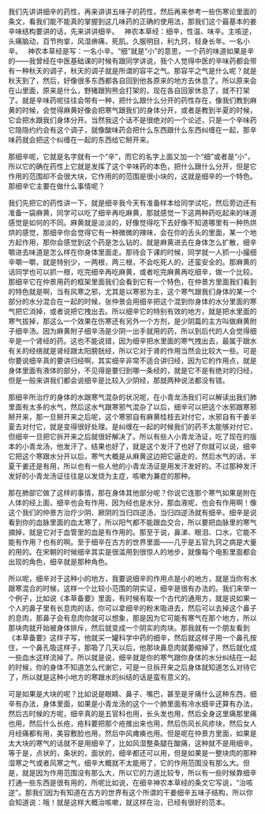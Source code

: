 我们先讲讲细辛的药性，再来讲讲五味子的药性，然后再来参考一些伤寒论里面的条文，看我们能不能真的掌握到这几味药的正确的使用法，那我们这个最基本的姜辛味结构要讲的话，先来讲讲细辛。
 
神农本草经：细辛，性温、味辛。主咳逆，头痛脑动，百节拘挛，风湿痹痛，死肌。久服明目，利九窍，轻身长年。一名小辛。
 
神农本草经是写：一名小辛。“细”就是“小”的意思，一个药的味道如果是辛的——我曾经在中医基础课的时候有跟同学讲说，我个人觉得中医的辛味药都会带有一种秋天的调子，秋天的调子就是所谓的容平之气。那容平之气是什么呢？就是秋天到了，然后，好像很多东西都各自回到他各原来的地方去休息了。所以原来会在山里面，原来是什么，野猪跟狗熊会打架的，现在各自回家休息了，就不打架了。就是辛味药呢往往会带有一种，把什么跟什么分开的药性存在，像我们教到麻黄的时候，会觉得麻黄好像会把寒气跟我们的身体分开，或者是教到半夏的时候，它会把水跟我们身体分开。当然我这个话不是很绝对的一个论述，只是一个辛味药它隐隐约约会有这个调子，就像酸味药会把什么东西跟什么东西纠缠在一起，那辛味药就会把这个纠缠在一起的东西给它掰开来。

那细辛呢，它就是名字就有一个“辛”，而它的名字上面又加一个“细”或者是“小”，所以它的确在药性上它就是发挥了这个辛味药的本色，把什么跟什么分开，但是它作用的范围却不会很大块，它作用的的范围是很小块的，这就是细辛的一个特色。那细辛它主要在做什么事情呢？

我们先把它的药性讲一下，就是细辛我今天有准备样本给同学试吃，然后旁边还有准备一袋麻黄，同学可以吃了细辛再吃麻黄，那就感觉一下这两种药吃起来的味道感觉是如何的不同。麻黄就是淡淡的，好像觉得吃下去好像不知道哪里有一种热烘烘的感觉，那细辛你会觉得它有一种微微的辣味，会在你的舌头的里面，某一个地方起作用，那你会感觉到这个药是怎么钻的，就是麻黄进去在身体怎么扩散，细辛嚼进去味道是怎么样在你身体里面走。那待会下课的时候，同学就一人抓一小撮细辛嚼一嚼，就是特别少，一两根，两三根，不会吃死人的，还蛮安全的。那麻黄的话同学也可以抓一根，吃完细辛再吃麻黄，或者吃完麻黄再吃细辛，做一个比较。
那细辛它在仲景用药的框架里面我们会看到它有一个特色，在仲景方里面我们看到的特色就是啊，当有风寒之邪，尤其是以寒邪为主，这个寒气跟我们身体的某一个部分的水分混合在一起的时候，张仲景会用细辛把这个混到你身体的水分里面的寒气把它消掉，或者说把它拽出去。所以细辛它的特别有效的地方，就是把水里面的寒气拔掉，那这么一个效果在伤寒还有另外一个方剂，是少阴篇的主方叫做麻黄附子细辛汤。因为麻黄附子细辛汤是少阴一出手就用的药，所以到后代的人会觉得细辛是一个肾经的药。这也不能说错，因为细辛把水里面的寒气拽出去，最属于跟水有关的经络就是肾经跟太阳膀胱经，所以它对于肾的作用当然会比较大一些。可是你要说细辛真的要讲归经啊，其实细辛非常不适合讲归经，因为它的作用点，就是身体里面有液体的部分，不见得是要归到哪一条经的，就是它不是有绝对的归经，但是一般来讲我们都会说细辛是比较入少阴经，那就两种说法都没有错。

那细辛所治疗的身体的水跟寒气混杂的状况呢，在小青龙汤我们可以解读出我们肺里面有太多的水气，然后这水气跟寒邪气混杂了以后，细辛可以把这个水邪跟寒邪掰开来，那一旦掰开来之后呢，这个寒邪自有麻黄桂枝去对付它，水邪自有干姜半夏去对付它，就是变得很好处理。是纠缠在一起的时候我们的药不太能够对付它，但细辛一旦把它拆开来之后就很好解决了。所以有些人小青龙汤证，吃了现在的版本的小青龙汤，他发汗了，结果也好了，就是这个发汗了也好了你就可以说，细辛它把这个寒跟水分开以后，寒气大概是从麻黄这边把它逼走的，然后水气的话，半夏干姜还是有用，所以也有一些人他的小青龙汤证是用发汗发好的。不过那种发汗发好的小青龙汤证往往是以发烧为主症，咳嗽为兼症的那种。

那在肺部它做了这样的事情，那在身体其他部分呢？你说它连那个寒气如果是附在人体的经上面，细辛也会有作用，因为经也是水分，那血液呢，也会有作用啊！像这个我们的仲景方治疗少阴、厥阴的当归四逆汤，当归四逆汤就有细辛。细辛是说看到你的血脉里面的血太寒了，所以阳气都不能跟血交合，所以要把血脉里的寒气摘掉，就是它对于血管里的血是有作用的。那至于说，鼻涕、眼泪、口水，它能不能有作用？也有的啊。至于细辛在古方的世界里面——几乎是五官九窍之病是大量的用的。在宋朝的时候细辛其实是很滥用到很惊人的地步，就像每个电影里面都会出现的角色，细辛就是那种角色。

所以呢，细辛对于这种小的地方，我要说细辛的作用点是小的地方，就是当你有水跟寒混合的时候，这样一个比较小范围的阴实证，细辛是很有办法的。我们来举一个例子，比如说《本草备要》里面，有时候有取一个古代的通用方，就是说如果一个人的鼻子里有长息肉的话，你可以拿细辛的粉末吸进去，然后可以去掉这个鼻子的息肉，那鼻子会有息肉你就可以想象，那是因为它可能有寒气在那个地方，所以那块肉就开始被身体排斥，然后就变成一个阴实的肉块。那我就有一个朋友看到《本草备要》这样子写，他就买一罐科学中药的细辛，然后就这样子用一个鼻孔按住，一个鼻孔吸这样子，那吸了几天以后，他那块鼻息肉就萎缩掉了，然后就化成一些血水这样流掉了。所以就是说，细辛就是你的寒气跟你身体的水分纠结在一起的时候，你的身体不知道怎么代谢它，可是一旦拆开来之后身体就知道怎么对待它了，所以就是这种小地方的寒跟水的纠结的话是蛮有意义的。

可是如果是大块的呢？比如说是眼睛、鼻子、嘴巴，甚至是牙痛什么这种东西，细辛有办法，身体里面，如果是小青龙汤的这个一个肺里面有冷水细辛还算有办法，然后古时候的方呢，细辛真的是五官科也用，长头发也用，然后全身这里痛那里痛也用，然后什么长疮，疮科要把那个疮推出来也用，然后伤风长风疹块，然后女人月经痛都有用，美容敷脸也用，然后中风瘫痪也用。但是呢在仲景方里面，如果是太大块的寒气的话就不是用细辛了，比如风湿整条腿在酸痛，这种就不是用细辛。等于是，点状的，条状的，面状的，细辛都还可以用，但是如果是一整块肉的那种湿寒之气或者风寒之气，细辛大概就不太能用了，它的作用范围没有那么大。但是，就是因为作用范围没有那么大，所以它的力道比较专，所以有一些时候靠细辛打通一些东西是很有用的，所呢比如说，在细辛神农本草经的条文它写说，“治咳逆”。那我们因为有知道在古方的世界有这个所谓的干姜细辛五味子结构，所以你会知道说：哦！就是这样大概治咳嗽，就这样在治，已经有很好的范本。
